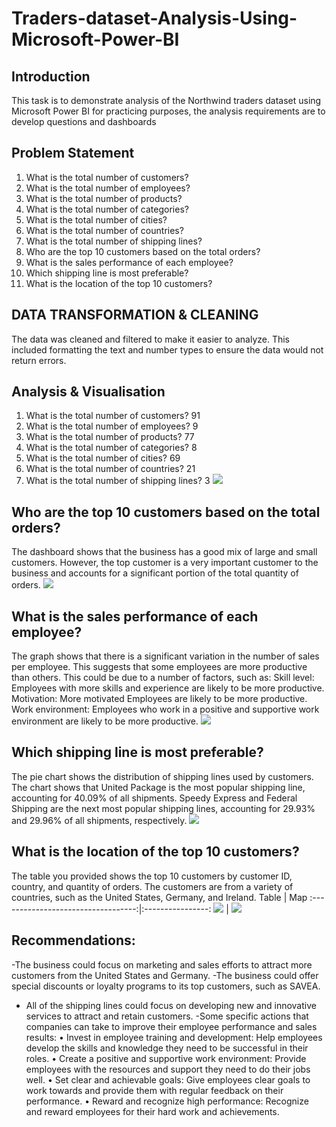 # Traders-dataset-Analysis-Using-Microsoft-Power-BI
## Introduction
This task is to demonstrate analysis of the Northwind traders dataset using Microsoft Power BI for practicing purposes, the analysis requirements are to develop  questions and dashboards
## Problem Statement
1.	What is the total number of customers?
2.	What is the total number of employees?
3.	What is the total number of products?
4.	What is the total number of categories?
5.	What is the total number of cities?
6.	What is the total number of countries?
7.	What is the total number of shipping lines?
8.	Who are the top 10 customers based on the total orders?
9.	What is the sales performance of each employee?
10.	Which shipping line is most preferable?
11.	What is the location of the top 10 customers?
    
## DATA TRANSFORMATION & CLEANING
The data was cleaned and filtered to make it easier to analyze. This included formatting the text and number types to ensure the data would not return errors.
## Analysis & Visualisation
1.	What is the total number of customers? 91
2.	What is the total number of employees? 9
3.	What is the total number of products? 77 
4.	What is the total number of categories? 8 
5.	What is the total number of cities? 69 
6.	What is the total number of countries? 21
7.	What is the total number of shipping lines? 3
![](F_line.png)

## Who are the top 10 customers based on the total orders?
The dashboard shows that the business has a good mix of large and small customers. However, the top customer is a very important customer to the business and accounts for a significant portion of the total quantity of orders.
![](top10_customers.png)

## What is the sales performance of each employee?
The graph  shows that there is a significant variation in the number of sales per employee. This suggests that some employees are more productive than others. This could be due to a number of factors, such as:
Skill level: Employees with more skills and experience are likely to be more productive.
Motivation: More motivated Employees are likely to be more productive.
Work environment: Employees who work in a positive and supportive work environment are likely to be more productive.
![](Employee_performance.png)

## Which shipping line is most preferable?
 The pie chart shows the distribution of shipping lines used by customers. The chart shows that United Package is the most popular shipping line, accounting for 40.09% of all shipments. Speedy Express and Federal Shipping are the next most popular shipping lines, accounting for 29.93% and 29.96% of all shipments, respectively.
 ![](Shippinp_lines.png)

 ## What is the location of the top 10 customers?
The table you provided shows the top 10 customers by customer ID, country, and quantity of orders. The customers are from a variety of countries, such as the United States, Germany, and Ireland.
Table                               |          Map
:----------------------------------:|:----------------:
![](Customers_locationtable.png)         |     ![](customers_map.png)

## Recommendations: 
-The business could focus on marketing and sales efforts to attract more customers from the United States and Germany.
-The business could offer special discounts or loyalty programs to its top customers, such as SAVEA.
- All of the shipping lines could focus on developing new and innovative services to attract and retain customers.
-Some specific actions that companies can take to improve their employee performance and sales results:
•	Invest in employee training and development: Help employees develop the skills and knowledge they need to be successful in their roles.
•	Create a positive and supportive work environment: Provide employees with the resources and support they need to do their jobs well.
•	Set clear and achievable goals: Give employees clear goals to work towards and provide them with regular feedback on their performance.
•	Reward and recognize high performance: Recognize and reward employees for their hard work and achievements.

